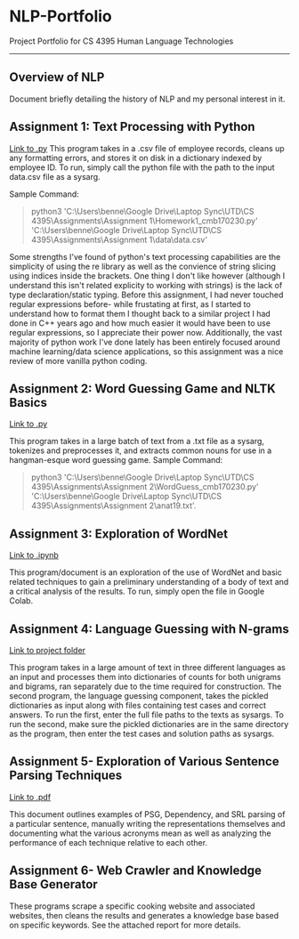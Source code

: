 # NLP-Portfolio
Project Portfolio for CS 4395 Human Language Technologies
_________________________________________________________________________________________________________________________________________________________________________

## Overview of NLP
Document briefly detailing the history of NLP and my personal interest in it.


## Assignment 1: Text Processing with Python
[Link to .py](https://github.com/cmb170230/NLP-Portfolio/blob/85485e11ef077cc5f42e053b5996edab139d375e/Homework1_cmb170230.py)
This program takes in a .csv file of employee records, cleans up any formatting errors, and stores it on disk in a dictionary indexed by employee ID.
To run, simply call the python file with the path to the input data.csv file as a sysarg.

Sample Command: 
> python3 'C:\Users\benne\Google Drive\Laptop Sync\UTD\CS 4395\Assignments\Assignment 1\Homework1_cmb170230.py' 'C:\Users\benne\Google Drive\Laptop Sync\UTD\CS 4395\Assignments\Assignment 1\data\data.csv'

Some strengths I've found of python's text processing capabilities are the simplicity of using the re library as well as the convience of string slicing using indices inside the brackets. One thing I don't like however (although I understand this isn't related explicity to working with strings) is the lack of type declaration/static typing.
Before this assignment, I had never touched regular expressions before- while frustating at first, as I started to understand how to format them I thought back to a similar project I had done in C++ years ago and how much easier it would have been to use regular expressions, so I appreciate their power now. Additionally, the vast majority of python work I've done lately has been entirely focused around machine learning/data science applications, so this assignment was a nice review of more vanilla python coding.

## Assignment 2: Word Guessing Game and NLTK Basics
[Link to .py](https://github.com/cmb170230/NLP-Portfolio/blob/3653578734decc4993fb90fd01f95f24214a6861/WordGuess_cmb170230.py) 

This program takes in a large batch of text from a .txt file as a sysarg, tokenizes and preprocesses it, and extracts common nouns for use in a hangman-esque word guessing game.
Sample Command:
> python3 'C:\Users\benne\Google Drive\Laptop Sync\UTD\CS 4395\Assignments\Assignment 2\WordGuess_cmb170230.py' 'C:\Users\benne\Google Drive\Laptop Sync\UTD\CS 4395\Assignments\Assignment 2\anat19.txt'.

## Assignment 3: Exploration of WordNet
[Link to .ipynb](https://github.com/cmb170230/NLP-Portfolio/blob/045b16c1d0792120ac2190f8bcd981f6f91c3a5e/CS_4395_WordNet.ipynb)

This program/document is an exploration of the use of WordNet and basic related techniques to gain a preliminary understanding of a body of text and a critical analysis of the results. To run, simply open the file in Google Colab.

## Assignment 4: Language Guessing with N-grams
[Link to project folder](https://github.com/cmb170230/NLP-Portfolio/tree/main/N-grams) 

This program takes in a large amount of text in three different languages as an input and processes them into dictionaries of counts for both unigrams and bigrams, ran separately due to the time required for construction. The second program, the language guessing component, takes the pickled dictionaries as input along with files containing test cases and correct answers. To run the first, enter the full file paths to the texts as sysargs. To run the second, make sure the pickled dictionaries are in the same directory as the program, then enter the test cases and solution paths as sysargs.

## Assignment 5- Exploration of Various Sentence Parsing Techniques
[Link to .pdf](https://github.com/cmb170230/NLP-Portfolio/blob/7f1b0aa009f0347d1236955f76225b4f9c97e39d/Sentence_Parsing_cmb170230.pdf) 

This document outlines examples of PSG, Dependency, and SRL parsing of a particular sentence, manually writing the representations themselves and documenting what the various acronyms mean as well as analyzing the performance of each technique relative to each other.

## Assignment 6- Web Crawler and Knowledge Base Generator

These programs scrape a specific cooking website and associated websites, then cleans the results and generates a knowledge base based on specific keywords. See the attached report for more details.
